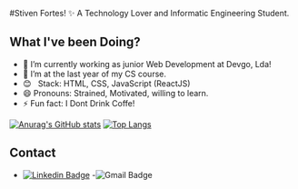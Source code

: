 
#Stiven Fortes! ✨ A Technology Lover and Informatic Engineering Student.


## What I've been Doing?
- 🔭 I’m currently working as junior Web Development at Devgo, Lda!
- 👯 I’m at the last year of my CS course.
- :blush: &nbsp; Stack: HTML, CSS, JavaScript (ReactJS)
- 😄 Pronouns: Strained, Motivated, willing to learn.
- ⚡ Fun fact: I Dont Drink Coffe!

[![Anurag's GitHub stats](https://github-readme-stats.vercel.app/api?username=Stivifortes)](https://github.com/Stivifortes/github-readme-stats)
[![Top Langs](https://github-readme-stats.vercel.app/api/top-langs/?username=Stivifortes)](https://github.com/Stivifortes/github-readme-stats)

## Contact
- [![Linkedin Badge](https://img.shields.io/badge/-StivenFortes-blue?style=flat-square&logo=Linkedin&logoColor=white&link=https://www.linkedin.com/in/stivenfortes96/)](https://www.linkedin.com/in/stivenfortes96/)
-![Gmail Badge](https://img.shields.io/badge/-stivenfortes96@gmail.com-c14438?style=flat-square&logo=Gmail&logoColor=white&link=mailto:stivenfortes96@gmail.com)



